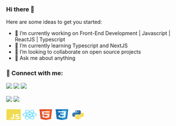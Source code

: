 ### Hi there 👋

Here are some ideas to get you started:

- 🔭 I’m currently working on Front-End Development | Javascript | ReactJS | Typescript
- 🌱 I’m currently learning  Typescript and NextJS
- 👯 I’m looking to collaborate on open source projects
- 💬 Ask me about anything
### 📩 Connect with me:

<div> 
  <a href = "mailto:ukacay87@gmail.com"><img src="https://img.shields.io/badge/-Gmail-%23333?style=for-the-badge&logo=gmail&logoColor=white" target="_blank"></a>
  <a href="https://www.linkedin.com/in/ulfet-kacay/" target="_blank"><img src="https://img.shields.io/badge/-LinkedIn-%230077B5?style=for-the-badge&logo=linkedin&logoColor=white" target="_blank"></a>
  <a href="https://stackoverflow.com/users/15328475/ulfetkacay?tab=profile" target="_blank"><img src="https://img.shields.io/badge/-Stackoverflow-FE7A16?style=for-the-badge&logo=stack-overflow&logoColor=white"></a> 
</div>
<br>
<div align="left">
  <img height="220em" src="https://github-readme-stats.vercel.app/api?username=UlftKcy&show_icons=true&theme=dracula&include_all_commits=true&count_private=true"/>
  <img height="220em" src="https://github-readme-stats.vercel.app/api/top-langs/?username=UlftKcy&layout=compact&langs_count=7&theme=dracula"/>
</div>
<div style="display: inline_block"><br>
  <img align="center" alt="Rafa-Js" height="30" width="40" src="https://raw.githubusercontent.com/devicons/devicon/master/icons/javascript/javascript-plain.svg">
  <img align="center" alt="Rafa-React" height="30" width="40" src="https://raw.githubusercontent.com/devicons/devicon/master/icons/react/react-original.svg">
  <img align="center" alt="Rafa-HTML" height="30" width="40" src="https://raw.githubusercontent.com/devicons/devicon/master/icons/html5/html5-original.svg">
  <img align="center" alt="Rafa-CSS" height="30" width="40" src="https://raw.githubusercontent.com/devicons/devicon/master/icons/css3/css3-original.svg">
  <img align="center" alt="Rafa-Python" height="30" width="40" src="https://raw.githubusercontent.com/devicons/devicon/master/icons/python/python-original.svg">
</div>

